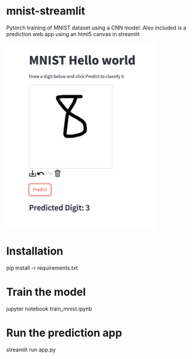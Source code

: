 # mnist-streamlit
Pytorch training of MNIST dataset using a CNN model. Also included is a prediction web app using an html5 canvas in streamlit

<img src="https://github.com/jedt/mnist-streamlit/blob/main/eight.png" alt="eight" width="400"/>

# Installation
pip install -r requirements.txt

# Train the model
jupyter notebook train_mnist.ipynb

# Run the prediction app
streamlit run app.py

